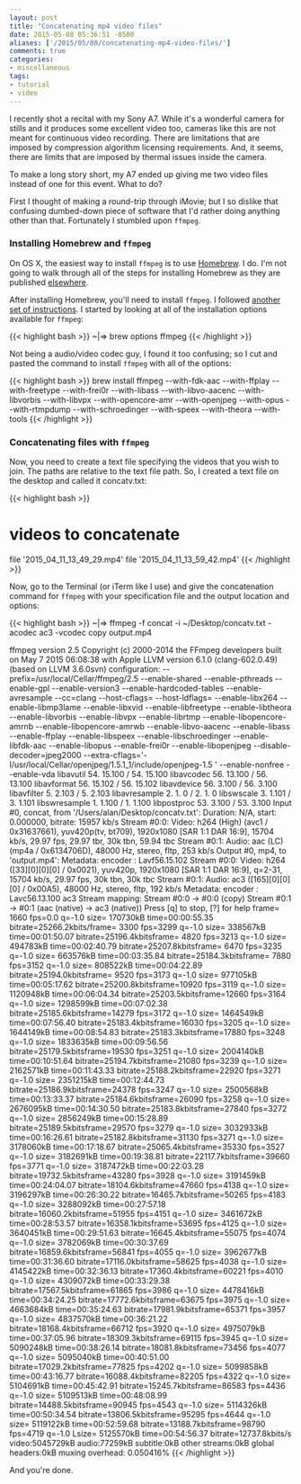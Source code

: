 ```yaml
---
layout: post
title: "Concatenating mp4 video files"
date: 2015-05-08 05:36:51 -0500
aliases: ['/2015/05/08/concatenating-mp4-video-files/']
comments: true
categories:
- miscellaneous
tags:
- tutorial
- video
---
```

I recently shot a recital with my Sony A7. While it's a wonderful camera for stills and it produces some excellent video too, cameras like this are not meant for continuous video recording. There are limitations that are imposed by compression algorithm licensing requirements. And, it seems, there are limits that are imposed by thermal issues inside the camera.

To make a long story short, my A7 ended up giving me two video files instead of one for this event. What to do?

First I thought of making a round-trip through iMovie; but I so dislike that confusing dumbed-down piece of software that I'd rather doing anything other than that. Fortunately I stumbled upon `ffmpeg`.

### Installing Homebrew and `ffmpeg`

On OS X, the easiest way to install `ffmpeg` is to use [Homebrew](http://brew.sh). I do. I'm not going to walk through all of the steps for installing Homebrew as they are published [elsewhere](http://brew.sh).

After installing Homebrew, you'll need to install `ffmpeg`. I followed [another set of instructions](http://www.renevolution.com/how-to-install-ffmpeg-on-mac-os-x/). I started by looking at all of the installation options available for `ffmpeg`:

{{< highlight bash >}}
~|⇒ brew options ffmpeg
{{< /highlight >}}

Not being a audio/video codec guy, I found it too confusing; so I cut and pasted the command to install `ffmpeg` with all of the options:

{{< highlight bash >}}
brew install ffmpeg --with-fdk-aac --with-ffplay --with-freetype --with-frei0r --with-libass --with-libvo-aacenc --with-libvorbis --with-libvpx --with-opencore-amr --with-openjpeg --with-opus --with-rtmpdump --with-schroedinger --with-speex --with-theora --with-tools
{{< /highlight >}}

### Concatenating files with `ffmpeg`

Now, you need to create a text file specifying the videos that you wish to join. The paths are relative to the text file path. So, I created a text file on the desktop and called it concatv.txt:

{{< highlight bash >}}
# videos to concatenate
file '2015_04_11_13_49_29.mp4'
file '2015_04_11_13_59_42.mp4'
{{< /highlight >}}

Now, go to the Terminal (or iTerm like I use) and give the concatenation command for `ffmpeg` with your specification file and the output location and options:

{{< highlight bash >}}
~|⇒ ffmpeg -f concat -i ~/Desktop/concatv.txt -acodec ac3 -vcodec copy output.mp4

ffmpeg version 2.5 Copyright (c) 2000-2014 the FFmpeg developers
  built on May  7 2015 06:08:38 with Apple LLVM version 6.1.0 (clang-602.0.49) (based on LLVM 3.6.0svn)
  configuration: --prefix=/usr/local/Cellar/ffmpeg/2.5 --enable-shared --enable-pthreads --enable-gpl --enable-version3 --enable-hardcoded-tables --enable-avresample --cc=clang --host-cflags= --host-ldflags= --enable-libx264 --enable-libmp3lame --enable-libxvid --enable-libfreetype --enable-libtheora --enable-libvorbis --enable-libvpx --enable-librtmp --enable-libopencore-amrnb --enable-libopencore-amrwb --enable-libvo-aacenc --enable-libass --enable-ffplay --enable-libspeex --enable-libschroedinger --enable-libfdk-aac --enable-libopus --enable-frei0r --enable-libopenjpeg --disable-decoder=jpeg2000 --extra-cflags='-I/usr/local/Cellar/openjpeg/1.5.1_1/include/openjpeg-1.5 ' --enable-nonfree --enable-vda
  libavutil      54. 15.100 / 54. 15.100
  libavcodec     56. 13.100 / 56. 13.100
  libavformat    56. 15.102 / 56. 15.102
  libavdevice    56.  3.100 / 56.  3.100
  libavfilter     5.  2.103 /  5.  2.103
  libavresample   2.  1.  0 /  2.  1.  0
  libswscale      3.  1.101 /  3.  1.101
  libswresample   1.  1.100 /  1.  1.100
  libpostproc    53.  3.100 / 53.  3.100
Input #0, concat, from '/Users/alan/Desktop/concatv.txt':
  Duration: N/A, start: 0.000000, bitrate: 15957 kb/s
    Stream #0:0: Video: h264 (High) (avc1 / 0x31637661), yuv420p(tv, bt709), 1920x1080 [SAR 1:1 DAR 16:9], 15704 kb/s, 29.97 fps, 29.97 tbr, 30k tbn, 59.94 tbc
    Stream #0:1: Audio: aac (LC) (mp4a / 0x6134706D), 48000 Hz, stereo, fltp, 253 kb/s
Output #0, mp4, to 'output.mp4':
  Metadata:
    encoder         : Lavf56.15.102
    Stream #0:0: Video: h264 ([33][0][0][0] / 0x0021), yuv420p, 1920x1080 [SAR 1:1 DAR 16:9], q=2-31, 15704 kb/s, 29.97 fps, 30k tbn, 30k tbc
    Stream #0:1: Audio: ac3 ([165][0][0][0] / 0x00A5), 48000 Hz, stereo, fltp, 192 kb/s
    Metadata:
      encoder         : Lavc56.13.100 ac3
Stream mapping:
  Stream #0:0 -> #0:0 (copy)
  Stream #0:1 -> #0:1 (aac (native) -> ac3 (native))
Press [q] to stop, [?] for help
frame= 1660 fps=0.0 q=-1.0 size=  170730kB time=00:00:55.35 bitrate=25266.2kbits/frame= 3300 fps=3299 q=-1.0 size=  338567kB time=00:01:50.07 bitrate=25196.4kbitsframe= 4820 fps=3213 q=-1.0 size=  494783kB time=00:02:40.79 bitrate=25207.8kbitsframe= 6470 fps=3235 q=-1.0 size=  663576kB time=00:03:35.84 bitrate=25184.3kbitsframe= 7880 fps=3152 q=-1.0 size=  808522kB time=00:04:22.89 bitrate=25194.0kbitsframe= 9520 fps=3173 q=-1.0 size=  977105kB time=00:05:17.62 bitrate=25200.8kbitsframe=10920 fps=3119 q=-1.0 size= 1120948kB time=00:06:04.34 bitrate=25203.5kbitsframe=12660 fps=3164 q=-1.0 size= 1298599kB time=00:07:02.38 bitrate=25185.6kbitsframe=14279 fps=3172 q=-1.0 size= 1464549kB time=00:07:56.40 bitrate=25183.4kbitsframe=16030 fps=3205 q=-1.0 size= 1644149kB time=00:08:54.83 bitrate=25183.3kbitsframe=17880 fps=3248 q=-1.0 size= 1833635kB time=00:09:56.56 bitrate=25179.5kbitsframe=19530 fps=3251 q=-1.0 size= 2004140kB time=00:10:51.64 bitrate=25194.7kbitsframe=21080 fps=3239 q=-1.0 size= 2162571kB time=00:11:43.33 bitrate=25188.2kbitsframe=22920 fps=3271 q=-1.0 size= 2351215kB time=00:12:44.73 bitrate=25186.9kbitsframe=24378 fps=3247 q=-1.0 size= 2500568kB time=00:13:33.37 bitrate=25184.6kbitsframe=26090 fps=3258 q=-1.0 size= 2676095kB time=00:14:30.50 bitrate=25183.8kbitsframe=27840 fps=3272 q=-1.0 size= 2856249kB time=00:15:28.89 bitrate=25189.5kbitsframe=29570 fps=3279 q=-1.0 size= 3032933kB time=00:16:26.61 bitrate=25182.8kbitsframe=31130 fps=3271 q=-1.0 size= 3178060kB time=00:17:18.67 bitrate=25065.4kbitsframe=35330 fps=3527 q=-1.0 size= 3182691kB time=00:19:38.81 bitrate=22117.7kbitsframe=39660 fps=3771 q=-1.0 size= 3187472kB time=00:22:03.28 bitrate=19732.5kbitsframe=43280 fps=3928 q=-1.0 size= 3191459kB time=00:24:04.07 bitrate=18104.6kbitsframe=47660 fps=4138 q=-1.0 size= 3196297kB time=00:26:30.22 bitrate=16465.7kbitsframe=50265 fps=4183 q=-1.0 size= 3288092kB time=00:27:57.18 bitrate=16060.2kbitsframe=51955 fps=4151 q=-1.0 size= 3461672kB time=00:28:53.57 bitrate=16358.1kbitsframe=53695 fps=4125 q=-1.0 size= 3640451kB time=00:29:51.63 bitrate=16645.4kbitsframe=55075 fps=4074 q=-1.0 size= 3782069kB time=00:30:37.69 bitrate=16859.6kbitsframe=56841 fps=4055 q=-1.0 size= 3962677kB time=00:31:36.60 bitrate=17116.0kbitsframe=58625 fps=4038 q=-1.0 size= 4145422kB time=00:32:36.13 bitrate=17360.4kbitsframe=60221 fps=4010 q=-1.0 size= 4309072kB time=00:33:29.38 bitrate=17567.5kbitsframe=61865 fps=3986 q=-1.0 size= 4478416kB time=00:34:24.25 bitrate=17772.6kbitsframe=63675 fps=3975 q=-1.0 size= 4663684kB time=00:35:24.63 bitrate=17981.9kbitsframe=65371 fps=3957 q=-1.0 size= 4837570kB time=00:36:21.22 bitrate=18168.4kbitsframe=66712 fps=3920 q=-1.0 size= 4975079kB time=00:37:05.96 bitrate=18309.3kbitsframe=69115 fps=3945 q=-1.0 size= 5090248kB time=00:38:26.14 bitrate=18081.8kbitsframe=73456 fps=4077 q=-1.0 size= 5095040kB time=00:40:51.00 bitrate=17029.2kbitsframe=77825 fps=4202 q=-1.0 size= 5099858kB time=00:43:16.77 bitrate=16088.4kbitsframe=82205 fps=4322 q=-1.0 size= 5104691kB time=00:45:42.91 bitrate=15245.7kbitsframe=86583 fps=4436 q=-1.0 size= 5109513kB time=00:48:08.99 bitrate=14488.5kbitsframe=90945 fps=4543 q=-1.0 size= 5114326kB time=00:50:34.54 bitrate=13806.5kbitsframe=95295 fps=4644 q=-1.0 size= 5119122kB time=00:52:59.68 bitrate=13188.7kbitsframe=98790 fps=4719 q=-1.0 Lsize= 5125570kB time=00:54:56.37 bitrate=12737.8kbits/s
video:5045729kB audio:77259kB subtitle:0kB other streams:0kB global headers:0kB muxing overhead: 0.050416%
{{< /highlight >}}

And you're done.
